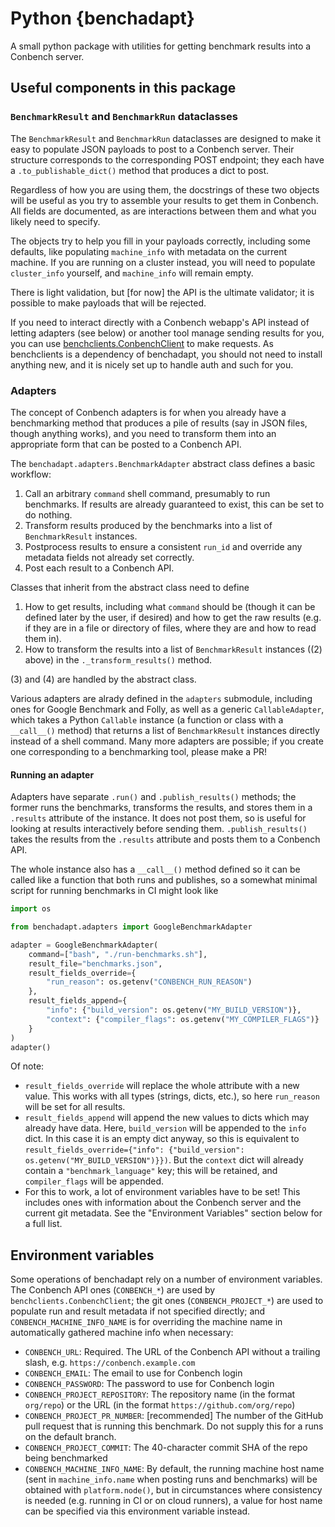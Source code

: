 # Python {benchadapt}

A small python package with utilities for getting benchmark results into a Conbench server.

## Useful components in this package

### `BenchmarkResult` and `BenchmarkRun` dataclasses

The `BenchmarkResult` and `BenchmarkRun` dataclasses are designed to make it easy to
populate JSON payloads to post to a Conbench server. Their structure corresponds to the
corresponding POST endpoint; they each have a `.to_publishable_dict()` method that
produces a dict to post.

Regardless of how you are using them, the docstrings of these two objects will be useful
as you try to assemble your results to get them in Conbench. All fields are documented,
as are interactions between them and what you likely need to specify.

The objects try to help you fill in your payloads correctly, including some defaults,
like populating `machine_info` with metadata on the current machine. If you are running
on a cluster instead, you will need to populate `cluster_info` yourself, and
`machine_info` will remain empty.

There is light validation, but [for now] the API is the ultimate validator; it is
possible to make payloads that will be rejected.

If you need to interact directly with a Conbench webapp's API instead of letting adapters
(see below) or another tool manage sending results for you, you can use
[benchclients.ConbenchClient](https://github.com/conbench/conbench/blob/main/benchclients/python/benchclients/conbench.py)
to make requests. As benchclients is a dependency of benchadapt, you should not need to
install anything new, and it is nicely set up to handle auth and such for you.

### Adapters

The concept of Conbench adapters is for when you already have a benchmarking method that
produces a pile of results (say in JSON files, though anything works), and you need to
transform them into an appropriate form that can be posted to a Conbench API.

The `benchadapt.adapters.BenchmarkAdapter` abstract class defines a basic workflow:

1. Call an arbitrary `command` shell command, presumably to run benchmarks. If results
are already guaranteed to exist, this can be set to do nothing.
2. Transform results produced by the benchmarks into a list of `BenchmarkResult` instances.
3. Postprocess results to ensure a consistent `run_id` and override any metadata fields
not already set correctly.
4. Post each result to a Conbench API.

Classes that inherit from the abstract class need to define

1. How to get results, including what `command` should be (though it can be defined later
by the user, if desired) and how to get the raw results (e.g. if they are in a file or
directory of files, where they are and how to read them in).
2. How to transform the results into a list of `BenchmarkResult` instances ((2) above) in
the `._transform_results()` method.

(3) and (4) are handled by the abstract class.

Various adapters are alrady defined in the `adapters` submodule, including ones for
Google Benchmark and Folly, as well as a generic `CallableAdapter`, which takes a Python
`Callable` instance (a function or class with a `__call__()` method) that returns a list
of `BenchmarkResult` instances directly instead of a shell command. Many more adapters
are possible; if you create one corresponding to a benchmarking tool, please make a PR!

#### Running an adapter

Adapters have separate `.run()` and `.publish_results()` methods; the former runs the
benchmarks, transforms the results, and stores them in a `.results` attribute of the
instance. It does not post them, so is useful for looking at results interactively before
sending them. `.publish_results()` takes the results from the `.results` attribute and
posts them to a Conbench API.

The whole instance also has a `__call__()` method defined so it can be called like a
function that both runs and publishes, so a somewhat minimal script for running
benchmarks in CI might look like

``` python
import os

from benchadapt.adapters import GoogleBenchmarkAdapter

adapter = GoogleBenchmarkAdapter(
    command=["bash", "./run-benchmarks.sh"],
    result_file="benchmarks.json",
    result_fields_override={
        "run_reason": os.getenv("CONBENCH_RUN_REASON")
    },
    result_fields_append={
        "info": {"build_version": os.getenv("MY_BUILD_VERSION")},
        "context": {"compiler_flags": os.getenv("MY_COMPILER_FLAGS")}
    }
)
adapter()
```

Of note:

- `result_fields_override` will replace the whole attribute with a new value. This works
with all types (strings, dicts, etc.), so here `run_reason` will be set for all results.
- `result_fields_append` will append the new values to dicts which may already have data.
Here, `build_version` will be appended to the `info` dict. In this case it is an empty
dict anyway, so this is equivalent to
`result_fields_override={"info": {"build_version": os.getenv("MY_BUILD_VERSION")}})`.
But the `context` dict will already contain a `"benchmark_language"` key; this will be
retained, and `compiler_flags` will be appended.
- For this to work, a lot of environment variables have to be set! This includes ones
with information about the Conbench server and the current git metadata. See the
"Environment Variables" section below for a full list.


## Environment variables

Some operations of benchadapt rely on a number of environment variables. The Conbench API
ones (`CONBENCH_*`) are used by `benchclients.ConbenchClient`; the git ones
(`CONBENCH_PROJECT_*`) are used to populate run and result metadata if not specified
directly; and `CONBENCH_MACHINE_INFO_NAME` is for overriding the machine name in
automatically gathered machine info when necessary:

- `CONBENCH_URL`: Required. The URL of the Conbench API without a trailing
slash, e.g. `https://conbench.example.com`
- `CONBENCH_EMAIL`: The email to use for Conbench login
- `CONBENCH_PASSWORD`: The password to use for Conbench login
- `CONBENCH_PROJECT_REPOSITORY`: The repository name (in the format `org/repo`) or the
URL (in the format `https://github.com/org/repo`)
- `CONBENCH_PROJECT_PR_NUMBER`: [recommended] The number of the GitHub pull request that
is running this benchmark. Do not supply this for a runs on the default branch.
- `CONBENCH_PROJECT_COMMIT`: The 40-character commit SHA of the repo being benchmarked
- `CONBENCH_MACHINE_INFO_NAME`: By default, the running machine host name (sent in
`machine_info.name` when posting runs and benchmarks) will be obtained with
`platform.node()`, but in circumstances where consistency is needed (e.g.
running in CI or on cloud runners), a value for host name can be specified via
this environment variable instead.

